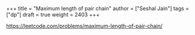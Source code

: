 +++
title = "Maximum length of pair chain"
author = ["Seshal Jain"]
tags = ["dp"]
draft = true
weight = 2403
+++

<https://leetcode.com/problems/maximum-length-of-pair-chain/>
